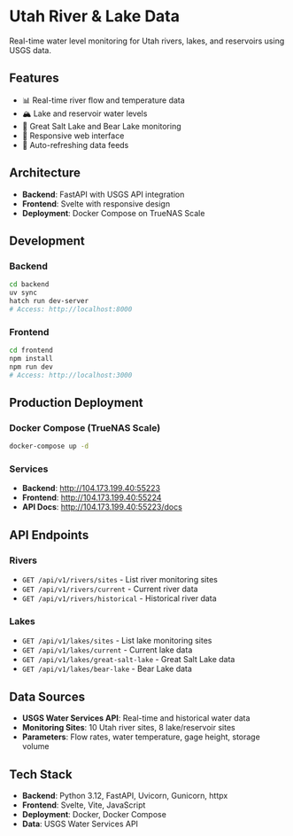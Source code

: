 # Utah River & Lake Data

Real-time water level monitoring for Utah rivers, lakes, and reservoirs using USGS data.

## Features

- 📊 Real-time river flow and temperature data
- 🏔️ Lake and reservoir water levels
- 🌊 Great Salt Lake and Bear Lake monitoring
- 📱 Responsive web interface
- 🔄 Auto-refreshing data feeds

## Architecture

- **Backend**: FastAPI with USGS API integration
- **Frontend**: Svelte with responsive design
- **Deployment**: Docker Compose on TrueNAS Scale

## Development

### Backend
```bash
cd backend
uv sync
hatch run dev-server
# Access: http://localhost:8000
```

### Frontend
```bash
cd frontend
npm install
npm run dev
# Access: http://localhost:3000
```

## Production Deployment

### Docker Compose (TrueNAS Scale)
```bash
docker-compose up -d
```

### Services
- **Backend**: http://104.173.199.40:55223
- **Frontend**: http://104.173.199.40:55224
- **API Docs**: http://104.173.199.40:55223/docs

## API Endpoints

### Rivers
- `GET /api/v1/rivers/sites` - List river monitoring sites
- `GET /api/v1/rivers/current` - Current river data
- `GET /api/v1/rivers/historical` - Historical river data

### Lakes
- `GET /api/v1/lakes/sites` - List lake monitoring sites
- `GET /api/v1/lakes/current` - Current lake data
- `GET /api/v1/lakes/great-salt-lake` - Great Salt Lake data
- `GET /api/v1/lakes/bear-lake` - Bear Lake data

## Data Sources

- **USGS Water Services API**: Real-time and historical water data
- **Monitoring Sites**: 10 Utah river sites, 8 lake/reservoir sites
- **Parameters**: Flow rates, water temperature, gage height, storage volume

## Tech Stack

- **Backend**: Python 3.12, FastAPI, Uvicorn, Gunicorn, httpx
- **Frontend**: Svelte, Vite, JavaScript
- **Deployment**: Docker, Docker Compose
- **Data**: USGS Water Services API